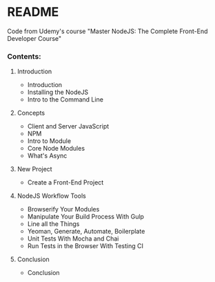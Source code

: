 # README #

Code from Udemy's course "Master NodeJS: The Complete Front-End Developer Course"

### Contents:

01) Introduction

    - Introduction
    - Installing the NodeJS
    - Intro to the Command Line


02) Concepts

    - Client and Server JavaScript
    - NPM
    - Intro to Module
    - Core Node Modules
    - What's Async


03) New Project

    - Create a Front-End Project


04) NodeJS Workflow Tools

    - Browserify Your Modules
    - Manipulate Your Build Process With Gulp
    - Line all the Things
    - Yeoman, Generate, Automate, Boilerplate
    - Unit Tests With Mocha and Chai
    - Run Tests in the Browser With Testing CI


05) Conclusion

    - Conclusion

